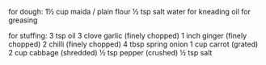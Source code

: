 for dough:
1½ cup maida / plain flour
½ tsp salt
water for kneading
oil for greasing

for stuffing:
3 tsp oil
3 clove garlic (finely chopped)
1 inch ginger (finely chopped)
2 chilli (finely chopped)
4 tbsp spring onion
1 cup carrot (grated)
2 cup cabbage (shredded)
½ tsp pepper (crushed)
½ tsp salt
